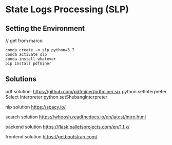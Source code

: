 # State Logs Processing (SLP)

## Setting the Environment

// get from marco
```
conda create -n slp python=3.7
conda activate slp
conda install whatever
pip install pdfminer
```

## Solutions

pdf solution:
https://github.com/pdfminer/pdfminer.six
python.setInterpreter	Select Interpreter
python.setShebangInterpreter

nlp solution
https://spacy.io/

search solution
https://whoosh.readthedocs.io/en/latest/intro.html

backend solution
https://flask.palletsprojects.com/en/1.1.x/

frontend solution
https://getbootstrap.com/
